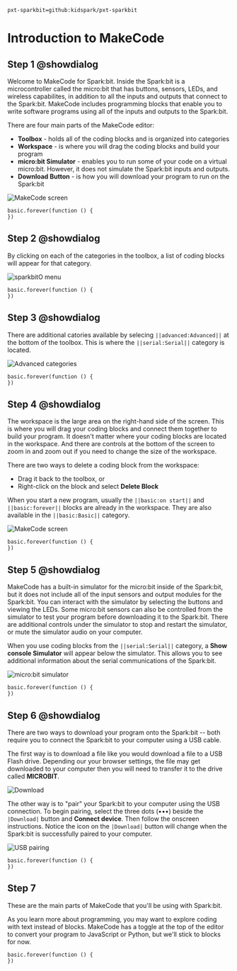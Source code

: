 ```package
pxt-sparkbit=github:kidspark/pxt-sparkbit
```

# Introduction to MakeCode

## Step 1 @showdialog

Welcome to MakeCode for Spark:bit. Inside the Spark:bit is a microcontroller called the micro:bit that has buttons, sensors, LEDs, and wireless capabilites, in addition to all the inputs and outputs that connect to the Spark:bit. MakeCode includes programming blocks that enable you to write software programs using all of the inputs and outputs to the Spark:bit.

There are four main parts of the MakeCode editor:
* **Toolbox** - holds all of the coding blocks and is organized into categories
* **Workspace** - is where you will drag the coding blocks and build your program
* **micro:bit Simulator** - enables you to run some of your code on a virtual micro:bit. However, it does not simulate the Spark:bit inputs and outputs.
* **Download Button** - is how you will download your program to run on the Spark:bit

![MakeCode screen](https://raw.githubusercontent.com/KidSpark/tutorials/master/assets/1-2-makecode-screen-labeled.png)

```blocks
basic.forever(function () {
})
```
## Step 2 @showdialog

By clicking on each of the categories in the toolbox, a list of coding blocks will appear for that category.

![sparkbitO menu](https://raw.githubusercontent.com/KidSpark/tutorials/master/assets/1-2-makecode-sparkbitO.png)

```blocks
basic.forever(function () {
})
```

## Step 3 @showdialog

There are additional catories available by selecing ``||advanced:Advanced||`` at the bottom of the toolbox. This is where the ``||serial:Serial||`` category is located.

![Advanced categories](https://raw.githubusercontent.com/KidSpark/tutorials/master/assets/1-2-makecode-toolbox-advanced.png)

```blocks
basic.forever(function () {
})
```

## Step 4 @showdialog

The workspace is the large area on the right-hand side of the screen. This is where you will drag your coding blocks and connect them together to build your program. It doesn't matter where your coding blocks are located in the workspace. And there are controls at the bottom of the screen to zoom in and zoom out if you need to change the size of the workspace.

There are two ways to delete a coding block from the workspace:
* Drag it back to the toolbox, or
* Right-click on the block and select **Delete Block**

When you start a new program, usually the ``||basic:on start||`` and ``||basic:forever||`` blocks are already in the workspace. They are also available in the ``||basic:Basic||`` category.

![MakeCode screen](https://raw.githubusercontent.com/KidSpark/tutorials/master/assets/1-2-makecode-whole-screen.png)

```blocks
basic.forever(function () {
})
```

## Step 5 @showdialog

MakeCode has a built-in simulator for the micro:bit inside of the Spark:bit, but it does not include all of the input sensors and output modules for the Spark:bit. You can interact with the simulator by selecting the buttons and viewing the LEDs. Some micro:bit sensors can also be controlled from the simulator to test your program before downloading it to the Spark:bit. There are additional controls under the simulator to stop and restart the simulator, or mute the simulator audio on your computer.  

When you use coding blocks from the ``||serial:Serial||`` category, a **Show console Simulator** will appear below the simulator. This allows you to see additional information about the serial communications of the Spark:bit.

![micro:bit simulator](https://raw.githubusercontent.com/KidSpark/tutorials/master/assets/1-2-makecode-show-console.png)

```blocks
basic.forever(function () {
})
```

## Step 6 @showdialog

There are two ways to download your program onto the Spark:bit -- both require you to connect the Spark:bit to your computer using a USB cable.

The first way is to download a file like you would download a file to a USB Flash drive. Depending our your browser settings, the file may get downloaded to your computer then you will need to transfer it to the drive called **MICROBIT**.

![Download](https://raw.githubusercontent.com/KidSpark/tutorials/master/assets/1-2-makecode-download.png)

The other way is to "pair" your Spark:bit to your computer using the USB connection. To begin pairing, select the three dots (•••) beside the ``|Download|`` button and **Connect device**. Then follow the onscreen instructions. Notice the icon on the ``|Download|`` button will change when the Spark:bit is successfully paired to your computer.

![USB pairing](https://raw.githubusercontent.com/KidSpark/tutorials/master/assets/1-2-makecode-webusb.png)

```blocks
basic.forever(function () {
})
```

## Step 7

These are the main parts of MakeCode that you'll be using with Spark:bit. 

As you learn more about programming, you may want to explore coding with text instead of blocks. MakeCode has a toggle at the top of the editor to convert your program to JavaScript or Python, but we'll stick to blocks for now.

```blocks
basic.forever(function () {
})
```